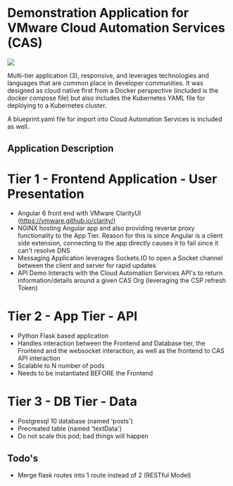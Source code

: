 

# Demonstration Application for VMware Cloud Automation Services (CAS)

![](AppDemo.gif)

Multi-tier application (3), responsive, and leverages technologies and languages that are common place in developer communities. It was designed as cloud native first from a Docker perspective (included is the docker compose file) but also includes the Kubernetes YAML file for deploying to a Kubernetes cluster.

A blueprint.yaml file for import into Cloud Automation Services is included as well. 

## Application Description 

# Tier 1 - Frontend Application - User Presentation 

* Angular 6 front end with VMware ClarityUI (https://vmware.github.io/clarity/)
* NGINX hosting Angular app and also providing reverse proxy functionality to the App Tier. Reason for this is since Angular is a client side extension, connecting to the app directly causes it to fail since it can't resolve DNS
* Messaging Application leverages Sockets.IO to open a Socket channel between the client and server for rapid updates
* API Demo Interacts with the Cloud Automation Services API's to return information/details around a given CAS Org (leveraging the CSP refresh Token)


# Tier 2 - App Tier - API 

* Python Flask based application
* Handles interaction between the Frontend and Database tier, the Frontend and the websocket interaction, as well as the frontend to CAS API interaction
* Scalable to N number of pods 
* Needs to be instantiated BEFORE the Frontend

# Tier 3 - DB Tier - Data 

* Postgresql 10 database (named 'posts')
* Precreated table (named 'textData') 
* Do not scale this pod; bad things will happen


## Todo's

* Merge flask routes into 1 route instead of 2 (RESTful Model) 




